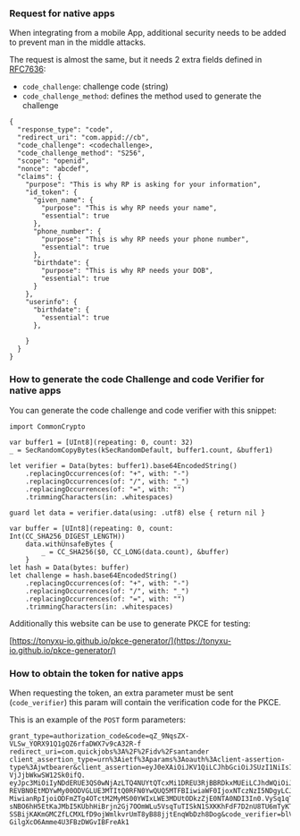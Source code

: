 ### Request for native apps

When integrating from a mobile App, additional security needs to be added to prevent man in the middle attacks.

The request is almost the same, but it needs 2 extra fields defined in [RFC7636](https://tools.ietf.org/html/rfc7636):

- `code_challenge`: challenge code (string)
- `code_challenge_method`: defines the method used to generate the challenge 

```
{
  "response_type": "code",
  "redirect_uri": "com.appid://cb",
  "code_challenge": <codechallenge>,
  "code_challenge_method": "S256",
  "scope": "openid",
  "nonce": "abcdef",
  "claims": {
    "purpose": "This is why RP is asking for your information",
    "id_token": {
      "given_name": {
        "purpose": "This is why RP needs your name",
        "essential": true
      },
      "phone_number": {
        "purpose": "This is why RP needs your phone number",
        "essential": true
      },
      "birthdate": {
        "purpose": "This is why RP needs your DOB",
        "essential": true
      }
    },
    "userinfo": {
      "birthdate": {
        "essential": true
      },
      
    }
  }
}
```

### How to generate the code Challenge and code Verifier for native apps

You can generate the code challenge and code verifier with this snippet:

```
import CommonCrypto

var buffer1 = [UInt8](repeating: 0, count: 32)
_ = SecRandomCopyBytes(kSecRandomDefault, buffer1.count, &buffer1)

let verifier = Data(bytes: buffer1).base64EncodedString()
    .replacingOccurrences(of: "+", with: "-")
    .replacingOccurrences(of: "/", with: "_")
    .replacingOccurrences(of: "=", with: "")
    .trimmingCharacters(in: .whitespaces)

guard let data = verifier.data(using: .utf8) else { return nil }

var buffer = [UInt8](repeating: 0, count: Int(CC_SHA256_DIGEST_LENGTH))
    data.withUnsafeBytes {
        _ = CC_SHA256($0, CC_LONG(data.count), &buffer)
    }
let hash = Data(bytes: buffer)
let challenge = hash.base64EncodedString()
    .replacingOccurrences(of: "+", with: "-")
    .replacingOccurrences(of: "/", with: "_")
    .replacingOccurrences(of: "=", with: "")
    .trimmingCharacters(in: .whitespaces)
```

Additionally this website can be use to generate PKCE for testing:

[https://tonyxu-io.github.io/pkce-generator/](https://tonyxu-io.github.io/pkce-generator/)

### How to obtain the token for native apps

When requesting the token, an extra parameter must be sent (`code_verifier`) this param will contain the verification code for the PKCE.

This is an example of the `POST` form parameters:

```
grant_type=authorization_code&code=qZ_9NqsZX-VLSw_YORX91Q1gQZ6rfaDWX7v9cA32R-f
redirect_uri=com.quickjobs%3A%2F%2Fidv%2Fsantander
client_assertion_type=urn%3Aietf%3Aparams%3Aoauth%3Aclient-assertion-type%3Ajwtbearer&client_assertion=eyJ0eXAiOiJKV1QiLCJhbGciOiJSUzI1NiIsImtpZCI6InpRNzlQT2Q3N3ZvZkRZdFBpcXBRSkZLLS1JOUJSRkds
VjJjbWkwSW12Sk0ifQ.
eyJpc3MiOiIyNDdERUE3QS0wNjAzLTQ4NUYtQTcxMi1DREU3RjBBRDkxMUEiLCJhdWQiOiJodHRwczovL29wLmlhbWlkLmlvIiwic3ViIjoiMjQ3
REVBN0EtMDYwMy00ODVGLUE3MTItQ0RFN0YwQUQ5MTFBIiwiaWF0IjoxNTczNzI5NDgyLCJuYmYiOjE1NzM3Mjk0ODIsImV4cCI6MTU3MzcyOTYx
MiwianRpIjoiODFmZTg4OTctM2MyMS00YWIxLWE3MDUtODkzZjE0NTA0NDI3In0.VySq1qTWeVoT05TQr4ltrBw9kAYMj2jocerwRezetnB9AVyExPPNstEA5Ln3JwlvtwFAUmedHeyX84qcAx8p0xjhVmBMj8KqgGNAfxFBaAiy1SMePwHq40tMtpelbN7j5qFKbICAZPFyJ6nW4AAfl8B_9
sNBO6hH5EtKaJMbI5KUbhHiBrjn2Gj7OOmWLu5VsqTuTISkN1SXKKhFdF7D2nU8TU6mTyKToTqXqDHoXZl3MuzCiK89fI2boCtB6mz1qxvQNTsGU9CH4tt82PXJ1lJddX4EiFw
SSBijKAKmGMCZfLCMXLfD9ojWmlkvrUmT8yB88jjtEnqWbDzh8Dog&code_verifier=blVUUrizdEZr6df9vfE70GEe6nD8KGX9gr77ItyI6bnpGgByRwnYW6ouyKQ7RR1z8L3piwKX2lBujZpsXW3Pf22G1PETpBK85G
GilgXcO6Amme4U3FBzDWGvIBFreAk1
```
